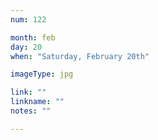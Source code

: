 ```yaml
---
num: 122

month: feb
day: 20
when: "Saturday, February 20th"

imageType: jpg

link: ""
linkname: ""
notes: ""

---
```


